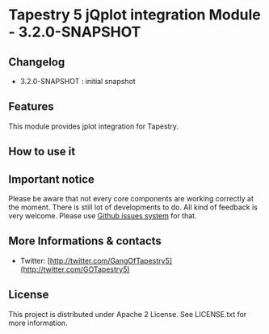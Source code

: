 # Tapestry 5 jQplot integration Module - 3.2.0-SNAPSHOT

## Changelog

- 3.2.0-SNAPSHOT : initial snapshot 

## Features

This module provides jplot integration for Tapestry.


## How to use it



## Important notice

Please be aware that not every core components are working correctly at the moment. There is still lot of developments to do. 
All kind of feedback is very welcome. Please use [Github issues system](http://github.com/got5/tapestry5-jqplot/issues) for that.
 

## More Informations & contacts

* Twitter: [http://twitter.com/GangOfTapestry5](http://twitter.com/GOTapestry5)


## License

This project is distributed under Apache 2 License. See LICENSE.txt for more information.

